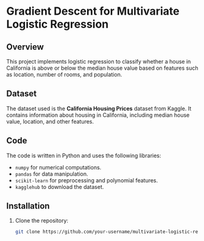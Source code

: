 # Gradient Descent for Multivariate Logistic Regression

## Overview
This project implements logistic regression to classify whether a house in California is above or below the median house value based on features such as location, number of rooms, and population.

## Dataset
The dataset used is the **California Housing Prices** dataset from Kaggle. It contains information about housing in California, including median house value, location, and other features.

## Code
The code is written in Python and uses the following libraries:
- `numpy` for numerical computations.
- `pandas` for data manipulation.
- `scikit-learn` for preprocessing and polynomial features.
- `kagglehub` to download the dataset.
  
## Installation
1. Clone the repository:
   ```bash
   git clone https://github.com/your-username/multivariate-logistic-regression-gradient-descent.git
